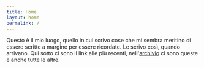 ```yaml
---
title: Home
layout: home
permalink: /
---
```

Questo è il mio luogo, quello in cui scrivo cose che mi sembra meritino di essere scritte a margine per essere ricordate.
Le scrivo così, quando arrivano.
Qui sotto ci sono il link alle più recenti, nell'[archivio](/archive) ci sono queste e anche tutte le altre.
